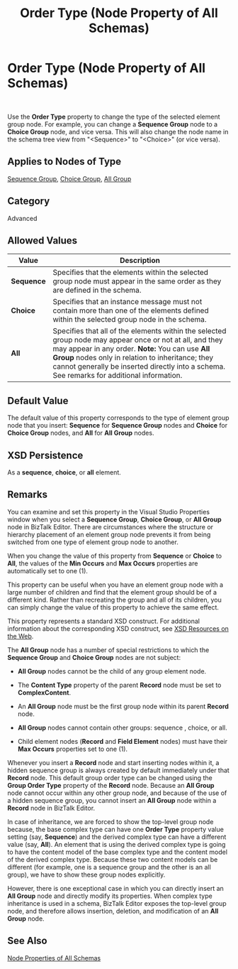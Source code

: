 ﻿---
title: Order Type (Node Property of All Schemas)
TOCTitle: Order Type (Node Property of All Schemas)
ms:assetid: c08082e1-4ee8-4b13-90d8-ec920b95eda5
ms:mtpsurl: https://msdn.microsoft.com/library/Aa578439(v=BTS.80)
ms:contentKeyID: 51530928
ms.date: 08/30/2017
mtps_version: v=BTS.80
---

# Order Type (Node Property of All Schemas)

 

Use the **Order Type** property to change the type of the selected element group node. For example, you can change a **Sequence Group** node to a **Choice Group** node, and vice versa. This will also change the node name in the schema tree view from "\<Sequence\>" to "\<Choice\>" (or vice versa).

## Applies to Nodes of Type

[Sequence Group](sequence-group-node-properties.md), [Choice Group](choice-group-node-properties.md), [All Group](all-group-node-properties.md)

## Category

Advanced

## Allowed Values

<table>
<thead>
<tr class="header">
<th>Value</th>
<th>Description</th>
</tr>
</thead>
<tbody>
<tr class="odd">
<td><strong>Sequence</strong></td>
<td>Specifies that the elements within the selected group node must appear in the same order as they are defined in the schema.</td>
</tr>
<tr class="even">
<td><strong>Choice</strong></td>
<td>Specifies that an instance message must not contain more than one of the elements defined within the selected group node in the schema.</td>
</tr>
<tr class="odd">
<td><strong>All</strong></td>
<td>Specifies that all of the elements within the selected group node may appear once or not at all, and they may appear in any order. <strong>Note:</strong> You can use <strong>All Group</strong> nodes only in relation to inheritance; they cannot generally be inserted directly into a schema. See remarks for additional information.</td>
</tr>
</tbody>
</table>


## Default Value

The default value of this property corresponds to the type of element group node that you insert: **Sequence** for **Sequence Group** nodes and **Choice** for **Choice Group** nodes, and **All** for **All Group** nodes.

## XSD Persistence

As a **sequence**, **choice**, or **all** element.

## Remarks

You can examine and set this property in the Visual Studio Properties window when you select a **Sequence Group**, **Choice Group**, or **All Group** node in BizTalk Editor. There are circumstances where the structure or hierarchy placement of an element group node prevents it from being switched from one type of element group node to another.

When you change the value of this property from **Sequence** or **Choice** to **All**, the values of the **Min Occurs** and **Max Occurs** properties are automatically set to one (1).

This property can be useful when you have an element group node with a large number of children and find that the element group should be of a different kind. Rather than recreating the group and all of its children, you can simply change the value of this property to achieve the same effect.

This property represents a standard XSD construct. For additional information about the corresponding XSD construct, see [XSD Resources on the Web](https://msdn.microsoft.com/library/aa547363\(v=bts.80\)).

The **All Group** node has a number of special restrictions to which the **Sequence Group** and **Choice Group** nodes are not subject:

  - **All Group** nodes cannot be the child of any group element node.

  - The **Content Type** property of the parent **Record** node must be set to **ComplexContent**.

  - An **All Group** node must be the first group node within its parent **Record** node.

  - **All Group** nodes cannot contain other groups: sequence , choice, or all.

  - Child element nodes (**Record** and **Field Element** nodes) must have their **Max Occurs** properties set to one (1).

Whenever you insert a **Record** node and start inserting nodes within it, a hidden sequence group is always created by default immediately under that **Record** node. This default group order type can be changed using the **Group Order Type** property of the **Record** node. Because an **All Group** node cannot occur within any other group node, and because of the use of a hidden sequence group, you cannot insert an **All Group** node within a **Record** node in BizTalk Editor.

In case of inheritance, we are forced to show the top-level group node because, the base complex type can have one **Order Type** property value setting (say, **Sequence**) and the derived complex type can have a different value (say, **All**). An element that is using the derived complex type is going to have the content model of the base complex type and the content model of the derived complex type. Because these two content models can be different (for example, one is a sequence group and the other is an all group), we have to show these group nodes explicitly.

However, there is one exceptional case in which you can directly insert an **All Group** node and directly modify its properties. When complex type inheritance is used in a schema, BizTalk Editor exposes the top-level group node, and therefore allows insertion, deletion, and modification of an **All Group** node.

## See Also

[Node Properties of All Schemas](node-properties-of-all-schemas.md)

